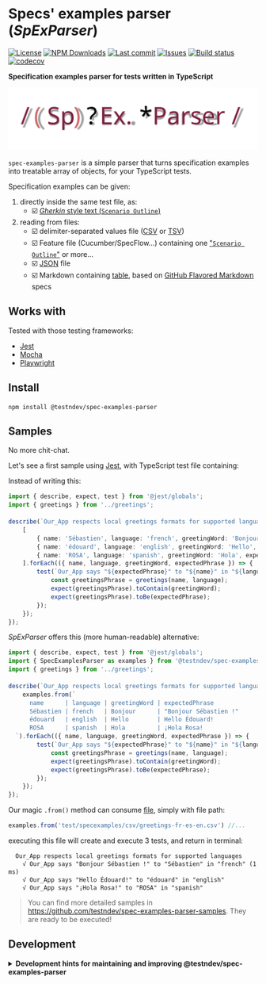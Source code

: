 # Specs' examples parser (*SpExParser*)

[![License](https://img.shields.io/github/license/testndev/spec-examples-parser)](https://github.com/testndev/spec-examples-parser/blob/main/license.txt)
[![NPM Downloads](https://img.shields.io/npm/dw/@testndev/spec-examples-parser)](https://www.npmjs.com/package/@testndev/spec-examples-parser)
[![Last commit](https://img.shields.io/github/last-commit/testndev/spec-examples-parser?style=flat-square&logo=github)](https://github.com/testndev/spec-examples-parser)
[![Issues](https://img.shields.io/github/issues/testndev/spec-examples-parser?style=flat-square&logo=github)](https://github.com/testndev/spec-examples-parser/issues)
[![Build status](https://img.shields.io/github/actions/workflow/status/testndev/spec-examples-parser/ci.yaml)](https://github.com/testndev/spec-examples-parser/actions)
[![codecov](https://codecov.io/gh/testndev/spec-examples-parser/branch/main/graph/badge.svg?token=MX4BJTNFIN)](https://codecov.io/gh/testndev/spec-examples-parser)

**Specification examples parser for tests written in TypeScript**

![](SpExParser-logo.svg)

`spec-examples-parser` is a simple parser that turns specification examples into treatable array of objects, for your TypeScript tests.

Specification examples can be given:
1. directly inside the same test file, as: 
    - ☑️ [*Gherkin* style text (`Scenario Outline`)](https://cucumber.io/docs/gherkin/reference/#scenario-outline)
2. reading from files:
    - ☑️ delimiter-separated values file ([CSV](https://en.wikipedia.org/wiki/Comma-separated_values) or [TSV](https://en.wikipedia.org/wiki/Tab-separated_values))
    - ☑️ Feature file (Cucumber/SpecFlow...) containing one ["`Scenario Outline`"](https://cucumber.io/docs/gherkin/reference/#scenario-outline) or more...
    - ☑️ [JSON](https://en.wikipedia.org/wiki/JSON) file
    - ☑️ Markdown containing [table](https://github.github.com/gfm/#table), based on [GitHub Flavored Markdown](https://github.github.com/gfm/#tables-extension-) specs

## Works with

Tested with those testing frameworks:
- [Jest](https://jestjs.io/)
- [Mocha](https://mochajs.org/)
- [Playwright](https://playwright.dev/)

## Install

```
npm install @testndev/spec-examples-parser
```

## Samples

No more chit-chat. 

Let's see a first sample using [Jest](https://jestjs.io/), with TypeScript test file containing:

Instead of writing this:

```typescript
import { describe, expect, test } from '@jest/globals';
import { greetings } from '../greetings';

describe(`Our_App respects local greetings formats for supported languages`, () => {
    [
        { name: 'Sébastien', language: 'french', greetingWord: 'Bonjour', expectedPhrase: 'Bonjour Sébastien !' },
        { name: 'édouard', language: 'english', greetingWord: 'Hello', expectedPhrase: 'Hello Édouard!' },
        { name: 'ROSA', language: 'spanish', greetingWord: 'Hola', expectedPhrase: '¡Hola Rosa!' },
    ].forEach(({ name, language, greetingWord, expectedPhrase }) => {
        test(`Our_App says "${expectedPhrase}" to "${name}" in "${language}"`, () => {
            const greetingsPhrase = greetings(name, language);
            expect(greetingsPhrase).toContain(greetingWord);
            expect(greetingsPhrase).toBe(expectedPhrase);
        });
    });
});
```

*SpExParser* offers this (more human-readable) alternative: 

```typescript
import { describe, expect, test } from '@jest/globals';
import { SpecExamplesParser as examples } from '@testndev/spec-examples-parser';
import { greetings } from '../greetings';

describe(`Our_App respects local greetings formats for supported languages`, () => {
    examples.from(`
      name      | language | greetingWord | expectedPhrase
      Sébastien | french   | Bonjour      | "Bonjour Sébastien !"
      édouard   | english  | Hello        | Hello Édouard!
      ROSA      | spanish  | Hola         | ¡Hola Rosa!
  `).forEach(({ name, language, greetingWord, expectedPhrase }) => {
        test(`Our_App says "${expectedPhrase}" to "${name}" in "${language}"`, () => {
            const greetingsPhrase = greetings(name, language);
            expect(greetingsPhrase).toContain(greetingWord);
            expect(greetingsPhrase).toBe(expectedPhrase);
        });
    });
});
```

Our magic `.from()` method can consume [file](test/specexamples/csv/greetings-fr-es-en.csv), simply with file path:

```typescript
examples.from('test/specexamples/csv/greetings-fr-es-en.csv') //...
```

executing this file will create and execute 3 tests, and return in terminal: 

```
  Our_App respects local greetings formats for supported languages
    √ Our_App says "Bonjour Sébastien !" to "Sébastien" in "french" (1 ms)
    √ Our_App says "Hello Édouard!" to "édouard" in "english"
    √ Our_App says "¡Hola Rosa!" to "ROSA" in "spanish"
```

> You can find more detailed samples in https://github.com/testndev/spec-examples-parser-samples. They are ready to be executed!


## Development

<details>
<summary><b>Development hints for maintaining and improving @testndev/spec-examples-parser</b></summary>



Setting up:

```bash
git clone git@github.com:testndev/spec-examples-parser.git
cd @testndev/spec-examples-parser
npm install
```

Testing:

```bash
npm run test
```

</details>